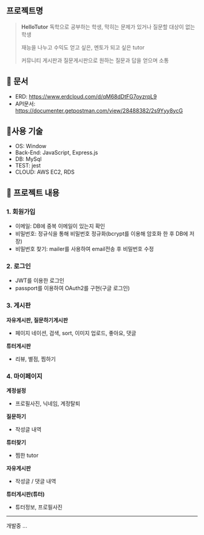 
## 프로젝트명

>**HelloTutor**
> 독학으로 공부하는 학생, 막히는 문제가 있거나 질문할 대상이 없는 학생
>
> 재능을 나누고 수익도 얻고 싶은, 멘토가 되고 싶은 tutor
>
> 커뮤니티 게시판과 질문게시판으로 원하는 질문과 답을 얻으며 소통

## :pushpin: 문서
- ERD: https://www.erdcloud.com/d/qM68dDtFG7oyzrpL9
- API문서: https://documenter.getpostman.com/view/28488382/2s9Yyy8ycG

## :pushpin:사용 기술
- OS: Window
- Back-End: JavaScript, Express.js
- DB: MySql
- TEST: jest
- CLOUD: AWS EC2, RDS
    
## :pushpin: 프로젝트 내용 

### 1. 회원가입
- 이메일: DB에 중복 이메일이 있는지 확인
- 비밀번호: 정규식을 통해 비밀번호 정규화(bcrypt를 이용해 암호화 한 후 DB에 저장)
- 비밀번호 찾기: mailer를 사용하여 email전송 후 비밀번호 수정

### 2. 로그인
- JWT를 이용한 로그인
- passport를 이용하여 OAuth2를 구현(구글 로그인)

### 3. 게시판
**자유게시판, 질문하기게시판**
- 페이지 네이션, 검색, sort, 이미지 업로드, 좋아요, 댓글

**튜터게시판**
- 리뷰, 별점, 찜하기

### 4. 마이페이지
**계정설정**
  - 프로필사진, 닉네임, 계정탈퇴

**질문하기**
  - 작성글 내역

**튜터찾기**
  - 찜한 tutor

**자유게시판**
  - 작성글 / 댓글 내역

**튜터게시판(튜터)**
 - 튜터정보, 프로필사진

------------------------
개발중 ...

